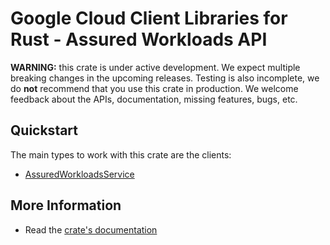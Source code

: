 # Google Cloud Client Libraries for Rust - Assured Workloads API

<!-- Code generated by sidekick. DO NOT EDIT. -->

**WARNING:** this crate is under active development. We expect multiple breaking
changes in the upcoming releases. Testing is also incomplete, we do **not**
recommend that you use this crate in production. We welcome feedback about the
APIs, documentation, missing features, bugs, etc.

## Quickstart

The main types to work with this crate are the clients:

* [AssuredWorkloadsService](https://docs.rs/google-cloud-assuredworkloads-v1/latest/google_cloud_assuredworkloads_v1/client/struct.AssuredWorkloadsService.html)

## More Information

* Read the [crate's documentation](https://docs.rs/google-cloud-assuredworkloads-v1/latest/google-cloud-assuredworkloads-v1)
